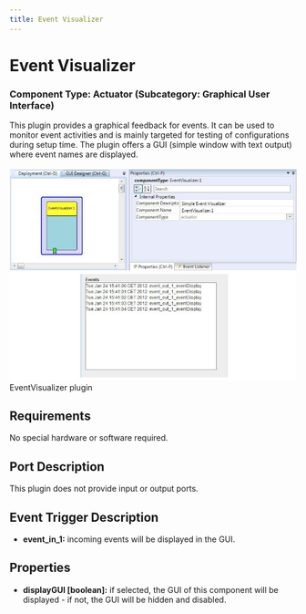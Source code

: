 ```yaml
---
title: Event Visualizer
---
```


# Event Visualizer

### Component Type: Actuator (Subcategory: Graphical User Interface)

This plugin provides a graphical feedback for events. It can be used to monitor event activities and is mainly targeted for testing of configurations during setup time. The plugin offers a GUI (simple window with text output) where event names are displayed.

![Screenshot: EventVisualizer plugin](./img/EventVisualizer.jpg "Screenshot: EventVisualizer plugin")  
EventVisualizer plugin

## Requirements

No special hardware or software required.

## Port Description

This plugin does not provide input or output ports.

## Event Trigger Description

- **event_in_1:** incoming events will be displayed in the GUI.

## Properties

- **displayGUI \[boolean\]:** if selected, the GUI of this component will be displayed - if not, the GUI will be hidden and disabled.

